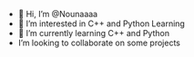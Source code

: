 - 👋 Hi, I’m @Nounaaaa
- 👀 I’m interested in C++ and Python Learning
- 🌱 I’m currently learning C++ and Python
-  I’m looking to collaborate on some projects


<!---
Nounaaaa/Nounaaaa is a ✨ special ✨ repository because its `README.md` (this file) appears on your GitHub profile.
You can click the Preview link to take a look at your changes.
--->
